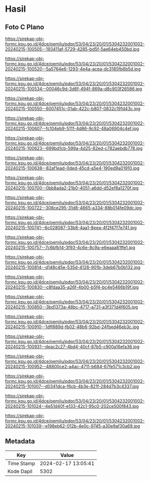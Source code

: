 # Hasil

## Foto C Plano

https://sirekap-obj-formc.kpu.go.id/4dce/pemilu/pdpr/53/04/23/20/01/5304232001002-20240215-100505--193411af-5729-4285-bd5f-5ae64eb450bd.jpg

https://sirekap-obj-formc.kpu.go.id/4dce/pemilu/pdpr/53/04/23/20/01/5304232001002-20240215-100520--5a5764e6-1293-4e4a-acea-dc3185fb6b5d.jpg

https://sirekap-obj-formc.kpu.go.id/4dce/pemilu/pdpr/53/04/23/20/01/5304232001002-20240215-100534--00046c9d-3d6f-494f-869a-d8c903f26586.jpg

https://sirekap-obj-formc.kpu.go.id/4dce/pemilu/pdpr/53/04/23/20/01/5304232001002-20240215-100550--6007451c-01ab-422c-b807-0832c191d43c.jpg

https://sirekap-obj-formc.kpu.go.id/4dce/pemilu/pdpr/53/04/23/20/01/5304232001002-20240215-100607--fc104eb9-5111-4d86-9c92-48a06904c4ef.jpg

https://sirekap-obj-formc.kpu.go.id/4dce/pemilu/pdpr/53/04/23/20/01/5304232001002-20240215-100623--699bd1cb-599a-4d25-82ed-c782aebdb778.jpg

https://sirekap-obj-formc.kpu.go.id/4dce/pemilu/pdpr/53/04/23/20/01/5304232001002-20240215-100638--82af1ead-0ded-45cd-a5e4-190ed9a01910.jpg

https://sirekap-obj-formc.kpu.go.id/4dce/pemilu/pdpr/53/04/23/20/01/5304232001002-20240215-100700--0bb8ada2-21b0-4051-a6dd-d52ef8a1270f.jpg

https://sirekap-obj-formc.kpu.go.id/4dce/pemilu/pdpr/53/04/23/20/01/5304232001002-20240215-100722--308ce295-31d8-4665-a334-88b014fe09dc.jpg

https://sirekap-obj-formc.kpu.go.id/4dce/pemilu/pdpr/53/04/23/20/01/5304232001002-20240215-100741--6c028087-33b8-4aa1-8eea-4f2f47f7e741.jpg

https://sirekap-obj-formc.kpu.go.id/4dce/pemilu/pdpr/53/04/23/20/01/5304232001002-20240215-100757--7c6bfb14-3f93-4c6e-8c9a-e6eaaa81ffe1.jpg

https://sirekap-obj-formc.kpu.go.id/4dce/pemilu/pdpr/53/04/23/20/01/5304232001002-20240215-100814--d148c45e-535d-4128-901b-3deb67b0b132.jpg

https://sirekap-obj-formc.kpu.go.id/4dce/pemilu/pdpr/53/04/23/20/01/5304232001002-20240215-100830--c8fdaa35-a26f-4b00-b5f4-bc4e5466b19f.jpg

https://sirekap-obj-formc.kpu.go.id/4dce/pemilu/pdpr/53/04/23/20/01/5304232001002-20240215-100850--3bd1373a-48bc-4717-a731-a3f371d4f605.jpg

https://sirekap-obj-formc.kpu.go.id/4dce/pemilu/pdpr/53/04/23/20/01/5304232001002-20240215-100910--1dff889d-fb02-48b6-92bd-24fbed46eb3c.jpg

https://sirekap-obj-formc.kpu.go.id/4dce/pemilu/pdpr/53/04/23/20/01/5304232001002-20240215-100931--deac2c27-4bd4-40cf-87b5-c900a16efa36.jpg

https://sirekap-obj-formc.kpu.go.id/4dce/pemilu/pdpr/53/04/23/20/01/5304232001002-20240215-100952--48800ce2-a4ac-4711-b684-67fe571c3cb2.jpg

https://sirekap-obj-formc.kpu.go.id/4dce/pemilu/pdpr/53/04/23/20/01/5304232001002-20240215-101007--d0341dca-f6cb-4b3e-821f-284d7b3c4337.jpg

https://sirekap-obj-formc.kpu.go.id/4dce/pemilu/pdpr/53/04/23/20/01/5304232001002-20240215-101024--4e51d40f-e133-42c1-95c0-202ce500f843.jpg

https://sirekap-obj-formc.kpu.go.id/4dce/pemilu/pdpr/53/04/23/20/01/5304232001002-20240215-101039--e198eb62-012b-4e0c-9745-a30e9af30a69.jpg


## Metadata

| Key        | Value               |
| ---------- | ------------------- |
| Time Stamp | 2024-02-17 13:05:41 |
| Kode Dapil | 5302                |



